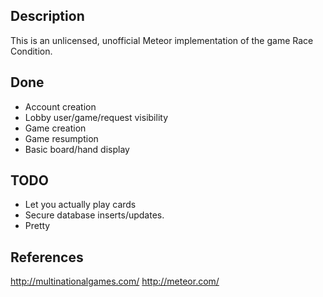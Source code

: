Description
-----------
This is an unlicensed, unofficial Meteor implementation of the game
Race Condition.

Done
------
* Account creation
* Lobby user/game/request visibility
* Game creation
* Game resumption
* Basic board/hand display

TODO
----
* Let you actually play cards
* Secure database inserts/updates.
* Pretty

References
----------
http://multinationalgames.com/
http://meteor.com/
